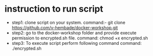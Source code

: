 # instruction to run script 
  - step1: clone script on your system.
    command:- git clone https://github.com/v-hembade/docker-workshop.git
  - step2: go to the docker-workshop folder and  provide execute permission to encrypted.sh file.
    command:  chmod +x encrypted.sh
  - step3: To execute script perform following command
    command: ./encrypted.sh
